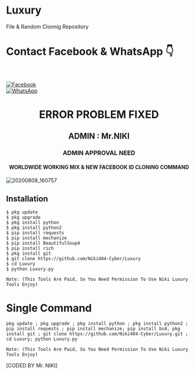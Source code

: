 # Luxury
File & Random Clonnig Repository

# Contact Facebook & WhatsApp 👇
</br> <br> [![Facebook](https://img.shields.io/badge/Facebook-Mr.NIKI-blue?style=flat-square&logo=facebook)](https://www.facebook.com/ok.tata.good.bye.gaya)<br> [![WhatsApp](https://img.shields.io/badge/WhatsApp-Mr.NIKI-blue?style=flat-square&logo=WhatsApp)](wa.me/+8801645137393)

<h1 align="center"> ERROR PROBLEM FIXED </h1>

<h2 align="center"> ADMIN : Mr.NIKI</h2>

<h3 align="center"> ADMIN APPROVAL NEED</h3>

<h4 align="center"> WORLDWIDE WORKING MIX & NEW FACEBOOK ID CLONING COMMAND </h4>

![20200808_160757](https://github.com/Niki404-Cyber/Luxury/blob/main/InShot_20230603_025459141.jpg)
## <b>Installation</b>

```
$ pkg update
$ pkg upgrade
$ pkg install python
$ pkg install python2
$ pip install requests
$ pip install mechanize
$ pip install BeautifulSoup4
$ pip install rich
$ pkg install git
$ git clone https://github.com/Niki404-Cyber/Luxury
$ cd Luxury
$ python Luxury.py

Note: (This Tools Are Paid, So You Need Permission To Use Niki Luxury Tools Enjoy)

```

# Single Command 

```
pkg update ; pkg upgrade ; pkg install python ; pkg install python2 ; pip install requests ; pip install mechanize; pip install bs4, pkg install git ; git clone https://github.com/Niki404-Cyber/Luxury.git ; cd Luxury; python Luxury.py

Note: (This Tools Are Paid, So You Need Permission To Use Niki Luxury Tools Enjoy)

```
[CODED BY Mr. NIKI]
